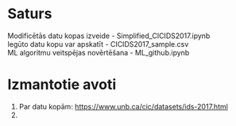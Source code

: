 # Saturs

Modificētās datu kopas izveide - Simplified_CICIDS2017.ipynb \
Iegūto datu kopu var apskatīt - CICIDS2017_sample.csv \
ML algoritmu veitspējas novērtēšana - ML_github.ipynb 

# Izmantotie avoti
1. Par datu kopām: https://www.unb.ca/cic/datasets/ids-2017.html 
2. 
